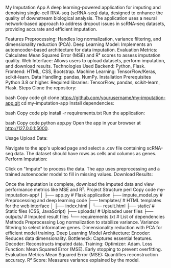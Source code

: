 My Imputation App
A deep learning-powered application for imputing and denoising single-cell RNA-seq (scRNA-seq) data, designed to enhance the quality of downstream biological analysis. The application uses a neural network-based approach to address dropout issues in scRNA-seq datasets, providing accurate and efficient imputation.

Features
Preprocessing: Handles log normalization, variance filtering, and dimensionality reduction (PCA).
Deep Learning Model: Implements an autoencoder-based architecture for data imputation.
Evaluation Metrics: Calculates Mean Squared Error (MSE) and R² scores to assess imputation quality.
Web Interface: Allows users to upload datasets, perform imputation, and download results.
Technologies Used
Backend: Python, Flask.
Frontend: HTML, CSS, Bootstrap.
Machine Learning: TensorFlow/Keras, scikit-learn.
Data Handling: pandas, NumPy.
Installation
Prerequisites
Python 3.8 or higher.
Required libraries: TensorFlow, pandas, scikit-learn, Flask.
Steps
Clone the repository:

bash
Copy code
git clone https://github.com/yourusername/my-imputation-app.git
cd my-imputation-app
Install dependencies:

bash
Copy code
pip install -r requirements.txt
Run the application:

bash
Copy code
python app.py
Open the app in your browser at http://127.0.0.1:5000.

Usage
Upload Data:

Navigate to the app's upload page and select a .csv file containing scRNA-seq data.
The dataset should have rows as cells and columns as genes.
Perform Imputation:

Click on "Impute" to process the data. The app uses preprocessing and a trained autoencoder model to fill in missing values.
Download Results:

Once the imputation is complete, download the imputed data and view performance metrics like MSE and R².
Project Structure
perl
Copy code
my-imputation-app/
│
├── app.py                  # Flask application
├── impute_model.py         # Preprocessing and deep learning code
├── templates/              # HTML templates for the web interface
│   ├── index.html
│   └── result.html
├── static/                 # Static files (CSS, JavaScript)
├── uploads/                # Uploaded user files
├── outputs/                # Imputed result files
└── requirements.txt        # List of dependencies
Methods
Preprocessing
Log normalization to stabilize variance.
Variance filtering to select informative genes.
Dimensionality reduction with PCA for efficient model training.
Deep Learning Model
Architecture:
Encoder: Reduces data dimensionality.
Bottleneck: Captures essential features.
Decoder: Reconstructs imputed data.
Training:
Optimizer: Adam.
Loss Function: Mean Squared Error (MSE).
Early stopping to prevent overfitting.
Evaluation Metrics
Mean Squared Error (MSE): Quantifies reconstruction accuracy.
R² Score: Measures variance explained by the model.
